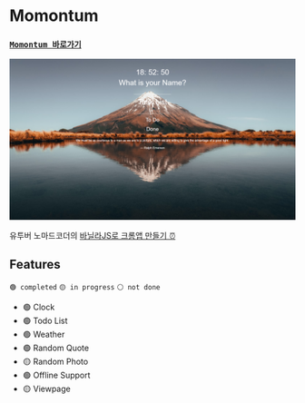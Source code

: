 # Momontum 

### [`Momontum 바로가기`](https://inhalin.github.io/momontum/)

![momontum](img/momontum.png)

유투버 노마드코더의 [바닐라JS로 크롬앱 만들기 ⏰](https://nomadcoders.co/javascript-for-beginners/lobby)

## Features

`🟢 completed` `🟡 in progress` `⚪ not done`

- 🟢 Clock
- 🟢 Todo List
- 🟢 Weather
- 🟢 Random Quote
- 🟡 Random Photo
- 🟢 Offline Support
- 🟡 Viewpage